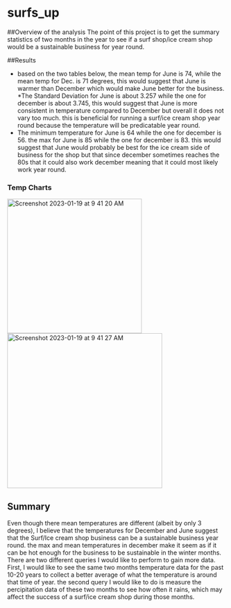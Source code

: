 # surfs_up

##Overview of the analysis
The point of this project is to get the summary statistics of two months in the year to see if a surf shop/ice cream shop would be a sustainable business for year round.

##Results
* based on the two tables below, the mean temp for June is 74, while the mean temp for Dec. is 71 degrees, this would suggest that June is warmer than December which would make June better for the business.
*The Standard Deviation for June is about 3.257 while the one for december is about 3.745, this would suggest that June is more consistent in temperature compared to December but overall it does not vary too much. this is beneficial for running a surf/ice cream shop year round because the temperature will be predicatable year round.
* The minimum temperature for June is 64 while the one for december is 56. the max for June is 85 while the one for december is 83. this would suggest that June would probably be best for the ice cream side of business for the shop but that since december sometimes reaches the 80s that it could also work december meaning that it could most likely work year round. 
### Temp Charts
<img width="310" alt="Screenshot 2023-01-19 at 9 41 20 AM" src="https://user-images.githubusercontent.com/112649072/213471515-42b5b17d-6c55-4be4-8063-deb8f98e5e7a.png">
<img width="357" alt="Screenshot 2023-01-19 at 9 41 27 AM" src="https://user-images.githubusercontent.com/112649072/213471562-5f1daead-ed50-4d58-89fa-d4e1683277a9.png">

## Summary
Even though there mean temperatures are different (albeit by only 3 degrees), I believe that the temperatures for December and June suggest that the Surf/Ice cream shop business can be a sustainable business year round. the max and mean temperatures in december make it seem as if it can be hot enough for the business to be sustainable in the winter months. There are two different queries I would like to perform to gain more data. First, I would like to see the same two months temperature data for the past 10-20 years to collect a better average of what the temperature is around that time of year. the second query I would like to do is measure the percipitation data of these two months to see how often it rains, which may affect the success of a surf/ice cream shop during those months.
